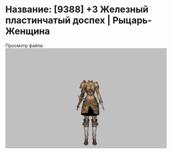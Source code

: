 # Название: [9388] +3 Железный пластинчатый доспех | Рыцарь-Женщина

Просмотр файла:
![p010004.png](p010004.png)